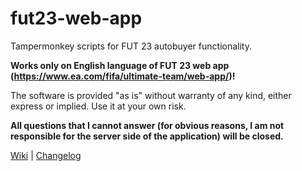 # fut23-web-app 

Tampermonkey scripts for FUT 23 autobuyer functionality.

**Works only on English language of FUT 23 web app (https://www.ea.com/fifa/ultimate-team/web-app/)!**

The software is provided "as is" without warranty of any kind, either express or implied. Use it at your own risk.

**All questions that I cannot answer (for obvious reasons, I am not responsible for the server side of the application) will be closed.**

[Wiki](https://github.com/oRastor/fut23-web-app/wiki) | [Changelog](https://github.com/oRastor/fut23-web-app/blob/master/CHANGELOG.md)
